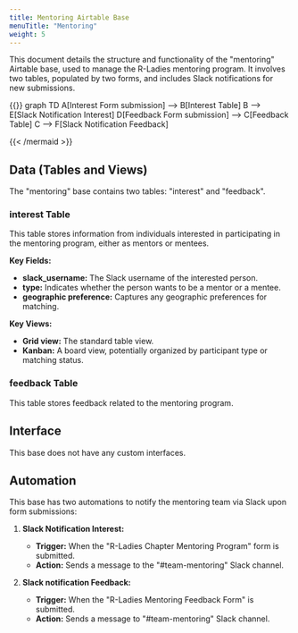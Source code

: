 ```yaml
---
title: Mentoring Airtable Base
menuTitle: "Mentoring"
weight: 5
---
```


This document details the structure and functionality of the "mentoring" Airtable base, used to manage the R-Ladies mentoring program.
It involves two tables, populated by two forms, and includes Slack notifications for new submissions.

{{<mermaid  align="left">}}
graph TD
A[Interest Form submission] --> B[Interest Table]
B --> E[Slack Notification Interest]
D[Feedback Form submission] --> C[Feedback Table]
C --> F[Slack Notification Feedback]

{{< /mermaid >}}

## Data (Tables and Views)

The "mentoring" base contains two tables: "interest" and "feedback".

### interest Table

This table stores information from individuals interested in participating in the mentoring program, either as mentors or mentees.

**Key Fields:**

- **slack_username:** The Slack username of the interested person.
- **type:** Indicates whether the person wants to be a mentor or a mentee.
- **geographic preference:** Captures any geographic preferences for matching.

**Key Views:**

- **Grid view:** The standard table view.
- **Kanban:** A board view, potentially organized by participant type or matching status.

### feedback Table

This table stores feedback related to the mentoring program.

## Interface

This base does not have any custom interfaces.

## Automation

This base has two automations to notify the mentoring team via Slack upon form submissions:

1.  **Slack Notification Interest:**

    - **Trigger:** When the "R-Ladies Chapter Mentoring Program" form is submitted.
    - **Action:** Sends a message to the "#team-mentoring" Slack channel.

2.  **Slack notification Feedback:**
    - **Trigger:** When the "R-Ladies Mentoring Feedback Form" is submitted.
    - **Action:** Sends a message to "#team-mentoring" Slack channel.
